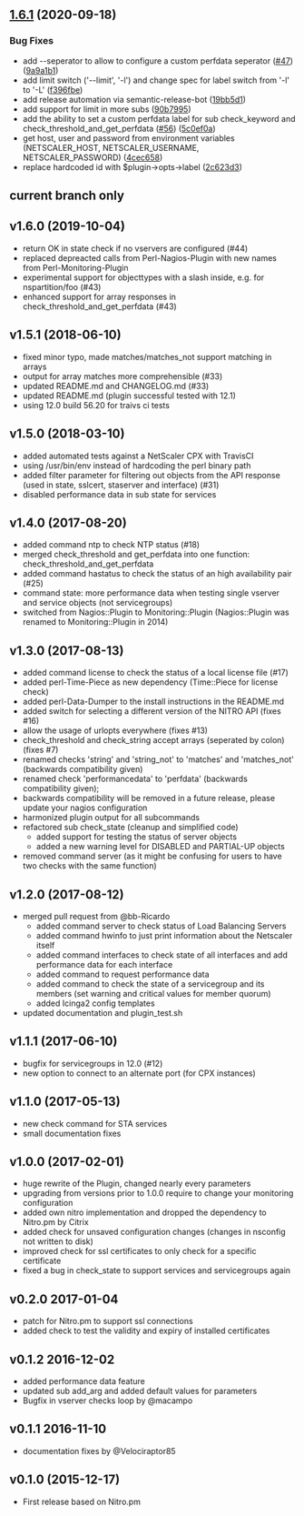 ## [1.6.1](https://github.com/slauger/check_netscaler/compare/v1.6.0...v1.6.1) (2020-09-18)


### Bug Fixes

* add --seperator to allow to configure a custom perfdata seperator ([#47](https://github.com/slauger/check_netscaler/issues/47)) ([9a9a1b1](https://github.com/slauger/check_netscaler/commit/9a9a1b1d29c3da784cd6b05cce1b162797f8a3cb))
* add limit switch ('--limit', '-l') and change spec for label switch from '-l' to '-L' ([f396fbe](https://github.com/slauger/check_netscaler/commit/f396fbe052f658e1d0f3df56519f44ca9f5a721f))
* add release automation via semantic-release-bot ([19bb5d1](https://github.com/slauger/check_netscaler/commit/19bb5d12c390b48e6705da80ecfe1ccc64d5035e))
* add support for limit in more subs ([90b7995](https://github.com/slauger/check_netscaler/commit/90b799526885b7ff663821552f5c21b7d4c2fa22))
* add the ability to set a custom perfdata label for sub check_keyword and check_threshold_and_get_perfdata ([#56](https://github.com/slauger/check_netscaler/issues/56)) ([5c0ef0a](https://github.com/slauger/check_netscaler/commit/5c0ef0a218a56402742329a082d3c754131c3401))
* get host, user and password from environment variables (NETSCALER_HOST, NETSCALER_USERNAME, NETSCALER_PASSWORD) ([4cec658](https://github.com/slauger/check_netscaler/commit/4cec658b89d833d38c318c146f151ba993e62197))
* replace hardcoded id with $plugin->opts->label ([2c623d3](https://github.com/slauger/check_netscaler/commit/2c623d3b48da4c47a0a9599fe4c7b86ced22c5cf))

## current branch only

## v1.6.0 (2019-10-04)
- return OK in state check if no vservers are configured (#44)
- replaced depreacted calls from Perl-Nagios-Plugin with new names from Perl-Monitoring-Plugin
- experimental support for objecttypes with a slash inside, e.g. for nspartition/foo (#43)
- enhanced support for array responses in check_threshold_and_get_perfdata (#43)

## v1.5.1 (2018-06-10)
- fixed minor typo, made matches/matches_not support matching in arrays
- output for array matches more comprehensible (#33)
- updated README.md and CHANGELOG.md (#33)
- updated README.md (plugin successful tested with 12.1)
- using 12.0 build 56.20 for traivs ci tests

## v1.5.0 (2018-03-10)
- added automated tests against a NetScaler CPX with TravisCI
- using /usr/bin/env instead of hardcoding the perl binary path
- added filter parameter for filtering out objects from the API response (used in state, sslcert, staserver and interface) (#31)
- disabled performance data in sub state for services

## v1.4.0 (2017-08-20)
- added command ntp to check NTP status (#18)
- merged check_threshold and get_perfdata into one function: check_threshold_and_get_perfdata
- added command hastatus to check the status of an high availability pair (#25)
- command state: more performance data when testing single vserver and service objects (not servicegroups)
- switched from Nagios::Plugin to Monitoring::Plugin (Nagios::Plugin was renamed to Monitoring::Plugin in 2014)

## v1.3.0 (2017-08-13)
- added command license to check the status of a local license file (#17)
- added perl-Time-Piece as new dependency (Time::Piece for license check)
- added perl-Data-Dumper to the install instructions in the README.md
- added switch for selecting a different version of the NITRO API (fixes #16)
- allow the usage of urlopts everywhere (fixes #13)
- check_threshold and check_string accept arrays (seperated by colon) (fixes #7)
- renamed checks 'string' and 'string_not' to 'matches' and 'matches_not' (backwards compatibility given)
- renamed check 'performancedata' to 'perfdata' (backwards compatibility given);
- backwards compatibility will be removed in a future release, please update your nagios configuration
- harmonized plugin output for all subcommands
- refactored sub check_state (cleanup and simplified code)
  - added support for testing the status of server objects
  - added a new warning level for DISABLED and PARTIAL-UP objects
- removed command server (as it might be confusing for users to have two checks with the same function)

## v1.2.0 (2017-08-12)
- merged pull request from @bb-Ricardo
  - added command server to check status of Load Balancing Servers
  - added command hwinfo to just print information about the Netscaler itself
  - added command interfaces to check state of all interfaces and add performance data for each interface
  - added command to request performance data
  - added command to check the state of a servicegroup and its members (set warning and critical values for member quorum)
  - added Icinga2 config templates
- updated documentation and plugin_test.sh

## v1.1.1 (2017-06-10)
- bugfix for servicegroups in 12.0 (#12)
- new option to connect to an alternate port (for CPX instances)

## v1.1.0 (2017-05-13)
 - new check command for STA services
 - small documentation fixes

## v1.0.0 (2017-02-01)
 - huge rewrite of the Plugin, changed nearly every parameters 
 - upgrading from versions prior to 1.0.0 require to change your monitoring configuration
 - added own nitro implementation and dropped the dependency to Nitro.pm by Citrix
 - added check for unsaved configuration changes (changes in nsconfig not written to disk)
 - improved check for ssl certificates to only check for a specific certificate
 - fixed a bug in check_state to support services and servicegroups again

## v0.2.0 2017-01-04
 - patch for Nitro.pm to support ssl connections
 - added check to test the validity and expiry of installed certificates 

## v0.1.2 2016-12-02
 - added performance data feature 
 - updated sub add_arg and added default values for parameters
 - Bugfix in vserver checks loop by @macampo 

## v0.1.1 2016-11-10
 - documentation fixes by @Velociraptor85

## v0.1.0 (2015-12-17)
 - First release based on Nitro.pm
